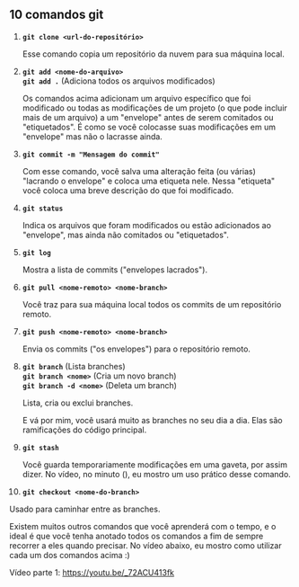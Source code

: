## 10 comandos git

1. **`git clone <url-do-repositório>`**

   Esse comando copia um repositório da nuvem para sua máquina local.

2. **`git add <nome-do-arquivo>`**  
   **`git add .`** (Adiciona todos os arquivos modificados)

   Os comandos acima adicionam um arquivo específico que foi modificado ou todas as modificações de um projeto (o que pode incluir mais de um arquivo) a um "envelope" antes de serem comitados ou "etiquetados". É como se você colocasse suas modificações em um "envelope" mas não o lacrasse ainda.

3. **`git commit -m "Mensagem do commit"`**

   Com esse comando, você salva uma alteração feita (ou várias) "lacrando o envelope" e coloca uma etiqueta nele. Nessa "etiqueta" você coloca uma breve descrição do que foi modificado.

4. **`git status`**

   Indica os arquivos que foram modificados ou estão adicionados ao "envelope", mas ainda não comitados ou "etiquetados".

5. **`git log`**

   Mostra a lista de commits ("envelopes lacrados").

6. **`git pull <nome-remoto> <nome-branch>`**

   Você traz para sua máquina local todos os commits de um repositório remoto.

7. **`git push <nome-remoto> <nome-branch>`**

   Envia os commits ("os envelopes") para o repositório remoto.

8. **`git branch`** (Lista branches)  
   **`git branch <nome>`** (Cria um novo branch)  
   **`git branch -d <nome>`** (Deleta um branch)

   Lista, cria ou exclui branches.

   E vá por mim, você usará muito as branches no seu dia a dia. Elas são ramificações do código principal.

9. **`git stash`**

   Você guarda temporariamente modificações em uma gaveta, por assim dizer. No vídeo, no minuto (), eu mostro um uso prático desse comando.

10. **`git checkout <nome-do-branch>`**

   Usado para caminhar entre as branches.

Existem muitos outros comandos que você aprenderá com o tempo, e o ideal é que você tenha anotado todos os comandos a fim de sempre recorrer a eles quando precisar. No vídeo abaixo, eu mostro como utilizar cada um dos comandos acima :)

Vídeo parte 1: https://youtu.be/_72ACU413fk 


